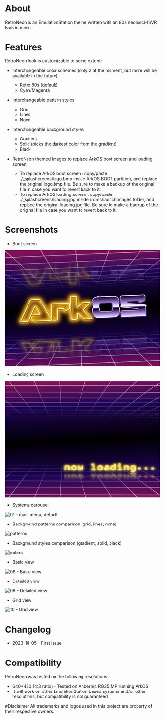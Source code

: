 # About
RetroNeon is an EmulationStation theme written with an 80s neon\sci-fi\VR look in mind.

# Features
RetroNeon look is customizable to some extent:

- Interchangeable color schemes (only 2 at the moment, but more will be available in the future)
  - Retro 80s (default)
  - Cyan/Magenta

- Interchangeable pattern styles
  - Grid
  - Lines
  - None

- Interchangeable background styles
  - Gradient
  - Solid (picks the darkest color from the gradient)
  - Black

- RetroNeon themed images to replace ArkOS boot screen and loading screen
	- To replace ArkOS boot screen : copy/paste ./_splashcreens/logo.bmp inside ArkOS BOOT partition, and replace the original logo.bmp file.
	Be sure to make a backup of the original file in case you want to revert back to it. 
	- To replace ArkOS loading screen : copy/paste ./_splashcreens/loading.jpg inside /roms/launchimages folder, and replace the original loading.jpg file.
	Be sure to make a backup of the original file in case you want to revert back to it. 

# Screenshots
- Boot screen

![Custom boot screen](/_splashscreens/logo.bmp)

- Loading screen

![Custom loading screen](/_splashscreens/loading.jpg)

- Systems carousel

![01 - main menu, default](https://github.com/Akira-N28/es-theme-retroneon-arkos/assets/111049817/e906aa97-119d-4f23-86cf-3bbf906d7d6c)

- Background patterns comparison (grid, lines, none)

![patterns](https://github.com/Akira-N28/es-theme-retroneon-arkos/assets/111049817/34b28c73-ef3a-4b98-8764-1e0f18500db8)

- Background styles comparison (gradient, solid, black)

![colors](https://github.com/Akira-N28/es-theme-retroneon-arkos/assets/111049817/378c557c-e455-4cea-b603-a9e497a639d6)

- Basic view

![08 - Basic view](https://github.com/Akira-N28/es-theme-retroneon-arkos/assets/111049817/a6079561-78e5-4d5c-9566-d4b1003e5f70)

- Detailed view

![09 - Detailed view](https://github.com/Akira-N28/es-theme-retroneon-arkos/assets/111049817/2273ec66-fd66-4677-9d77-2fcc4248a874)

- Grid view

![10 - Grid view](https://github.com/Akira-N28/es-theme-retroneon-arkos/assets/111049817/6ab4e637-69b7-47b2-81bf-40d13b0a45f5)


# Changelog

- 2023-18-05 - First issue
# Compatibility

RetroNeon was tested on the following resolutions :
- 640*480 (4:3 ratio) - Tested on Anbernic RG351MP running ArkOS
- It will work on other EmulationStation based systems and/or other resolutions, but compatibility is not guaranteed

#Disclaimer
All trademarks and logos used in this project are property of their respective owners.
